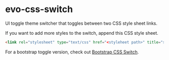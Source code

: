 # evo-css-switch
UI toggle theme switcher that toggles between two CSS style sheet links.

If you want to add more styles to the switch, append this CSS style sheet.

```html
<link rel="stylesheet" type="text/css" href="<styleheet path>" title="style1" class="new" media="screen" />
```

For a bootstrap toggle version, check out [Bootstrap CSS Switch](https://github.com/labelle/bootstrap-css-switch).


